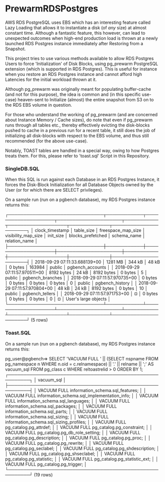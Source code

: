 # PrewarmRDSPostgres
AWS RDS PostgreSQL uses EBS which has an interesting feature called Lazy Loading that allows it to instantiate a disk (of *any* size) at almost constant time. Although a fantastic feature, this however, can lead to unexpected outcomes when high-end production load is thrown at a newly launched RDS Postgres instance immediately after Restoring from a Snapshot.

This project tries to use various methods available to allow RDS Postgres Users to force 'Initialization' of Disk Blocks, using pg_prewarm PostgreSQL extension (which is supported in RDS Postgres). This is useful for instance when you restore an RDS Postgres instance and cannot afford high Latencies for the initial workload thrown at it.

Although pg_prewarm was originally meant for populating buffer-cache (and not for this purpose), the idea is common and (in this specific use-case) heaven-sent to Initialize (almost) the entire snapshot from S3 on to the RDS EBS volume in question.

For those who understand the working of pg_prewarm (and are concerned about Instance Memory / Cache sizes), do note that even if pg_prewarm runs through all tables etc., thereby effectively evicting the disk-blocks pushed to cache in a previous run for a recent table, it still does the job of initializing all disk-blocks with respect to the EBS volume, and thus still recommended (for the above use-case).

Notably, TOAST tables are handled in a special way, owing to how Postgres treats them. For this, please refer to 'toast.sql' Script in this Repository.


### SingleDB.SQL ###
When this SQL is run against each Database in an RDS Postgres Instance, it forces the Disk-Block Initialization for all Database Objects owned by the User (or for which there are SELECT privileges).

On a sample run (run on a pgbench database), my RDS Postgres instance returns this:

┌───────────────────────────────┬────────────┬────────────────────┬─────────────────────┬───────────┬───────────────────┬─────────────┬──────────────────────┐
│        clock_timestamp        │ table_size │ freespace_map_size │ visibility_map_size │ init_size │ blocks_prefetched │ schema_name │    relation_name     │
├───────────────────────────────┼────────────┼────────────────────┼─────────────────────┼───────────┼───────────────────┼─────────────┼──────────────────────┤
│ 2018-09-29 07:11:33.688139+00 │ 1281 MB    │ 344 kB             │ 48 kB               │ 0 bytes   │            163984 │ public      │ pgbench_accounts     │
│ 2018-09-29 07:11:57.970511+00 │ 8192 bytes │ 24 kB              │ 8192 bytes          │ 0 bytes   │                 5 │ public      │ pgbench_branches     │
│ 2018-09-29 07:11:57.970735+00 │ 0 bytes    │ 0 bytes            │ 0 bytes             │ 0 bytes   │                 0 │ public      │ pgbench_history      │
│ 2018-09-29 07:11:57.970804+00 │ 48 kB      │ 24 kB              │ 8192 bytes          │ 0 bytes   │                10 │ public      │ pgbench_tellers      │
│ 2018-09-29 07:11:57.971753+00 │ ¤          │ 0 bytes            │ 0 bytes             │ 0 bytes   │                 0 │ ¤           │ User's large objects │
└───────────────────────────────┴────────────┴────────────────────┴─────────────────────┴───────────┴───────────────────┴─────────────┴──────────────────────┘
(5 rows)

### Toast.SQL ###
On a sample run (run on a pgbench database), my RDS Postgres instance returns this:

pg_user@pgbench=> 
SELECT
  'VACUUM FULL ' || (SELECT nspname FROM pg_namespace n WHERE n.oid = c.relnamespace) || '.' || relname || ';' AS vacuum_sql
FROM pg_class c
WHERE reltoastrelid > 0
ORDER BY 1;
┌─────────────────────────────────────────────────────────┐
│                       vacuum_sql                        │
├─────────────────────────────────────────────────────────┤
│ VACUUM FULL information_schema.sql_features;            │
│ VACUUM FULL information_schema.sql_implementation_info; │
│ VACUUM FULL information_schema.sql_languages;           │
│ VACUUM FULL information_schema.sql_packages;            │
│ VACUUM FULL information_schema.sql_parts;               │
│ VACUUM FULL information_schema.sql_sizing;              │
│ VACUUM FULL information_schema.sql_sizing_profiles;     │
│ VACUUM FULL pg_catalog.pg_attrdef;                      │
│ VACUUM FULL pg_catalog.pg_constraint;                   │
│ VACUUM FULL pg_catalog.pg_db_role_setting;              │
│ VACUUM FULL pg_catalog.pg_description;                  │
│ VACUUM FULL pg_catalog.pg_proc;                         │
│ VACUUM FULL pg_catalog.pg_rewrite;                      │
│ VACUUM FULL pg_catalog.pg_seclabel;                     │
│ VACUUM FULL pg_catalog.pg_shdescription;                │
│ VACUUM FULL pg_catalog.pg_shseclabel;                   │
│ VACUUM FULL pg_catalog.pg_statistic;                    │
│ VACUUM FULL pg_catalog.pg_statistic_ext;                │
│ VACUUM FULL pg_catalog.pg_trigger;                      │
└─────────────────────────────────────────────────────────┘
(19 rows)
